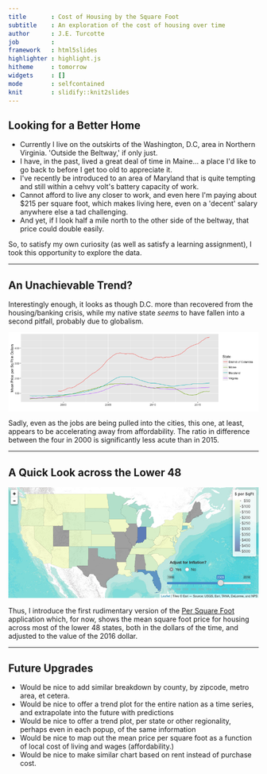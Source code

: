 ```yaml
---
title       : Cost of Housing by the Square Foot
subtitle    : An exploration of the cost of housing over time
author      : J.E. Turcotte
job         : 
framework   : html5slides   
highlighter : highlight.js 
hitheme     : tomorrow
widgets     : []           
mode        : selfcontained 
knit        : slidify::knit2slides
---
```


## Looking for a Better Home

* Currently I live on the outskirts of the Washington, D.C, area in Northern Virginia.  'Outside the Beltway,' if only just.
* I have, in the past, lived a great deal of time in Maine... a place I'd like to go back to before I get too old to appreciate it.
* I've recently be introduced to an area of Maryland that is quite tempting and still within a cehvy volt's battery capacity of work.
* Cannot afford to live any closer to work, and even here I'm paying about $215 per square foot, which makes living here, even on a 'decent' salary anywhere else a tad challenging.
* And yet, if I look half a mile north to the other side of the beltway, that price could double easily.

So, to satisfy my own curiosity (as well as satisfy a learning assignment), I took this opportunity to explore the data.

---

## An Unachievable Trend?

Interestingly enough, it looks as though D.C. more than recovered from the housing/banking crisis, while my native state *seems* to have fallen into a second pitfall, probably due to globalism.

<img src="assets/fig/simple plot-1.png" title="plot of chunk simple plot" alt="plot of chunk simple plot" style="display: block; margin: auto;" />

Sadly, even as the jobs are being pulled into the cities, this one, at least, appears to be accelerating away from affordability.  The ratio in difference between the four in 2000 is significantly less acute than in 2015.

---

## A Quick Look across the Lower 48

![A Screenshot of Per-Square-Foot](assets/img/screenshot.png)

Thus, I introduce the first rudimentary version of the [Per Square Foot](https://jeturcotte.shinyapps.io/per-square-foot/) application which, for now, shows the mean square foot price for housing across most of the lower 48 states, both in the dollars of the time, and adjusted to the value of the 2016 dollar.

---

## Future Upgrades

* Would be nice to add similar breakdown by county, by zipcode, metro area, et cetera.
* Would be nice to offer a trend plot for the entire nation as a time series, and extrapolate into the future with predictions
* Would be nice to offer a trend plot, per state or other regionality, perhaps even in each popup, of the same information
* Would be nice to map out the mean price per square foot as a function of local cost of living and wages (affordability.)
* Would be nice to make similar chart based on rent instead of purchase cost.


